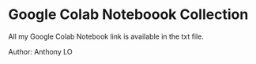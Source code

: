 # Google Colab Noteboook Collection

All my Google Colab Notebook link is available in the txt file.

Author: Anthony LO